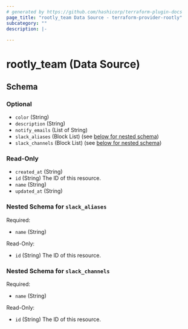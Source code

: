 ```yaml
---
# generated by https://github.com/hashicorp/terraform-plugin-docs
page_title: "rootly_team Data Source - terraform-provider-rootly"
subcategory: ""
description: |-
  
---
```


# rootly_team (Data Source)





<!-- schema generated by tfplugindocs -->
## Schema

### Optional

- `color` (String)
- `description` (String)
- `notify_emails` (List of String)
- `slack_aliases` (Block List) (see [below for nested schema](#nestedblock--slack_aliases))
- `slack_channels` (Block List) (see [below for nested schema](#nestedblock--slack_channels))

### Read-Only

- `created_at` (String)
- `id` (String) The ID of this resource.
- `name` (String)
- `updated_at` (String)

<a id="nestedblock--slack_aliases"></a>
### Nested Schema for `slack_aliases`

Required:

- `name` (String)

Read-Only:

- `id` (String) The ID of this resource.


<a id="nestedblock--slack_channels"></a>
### Nested Schema for `slack_channels`

Required:

- `name` (String)

Read-Only:

- `id` (String) The ID of this resource.


